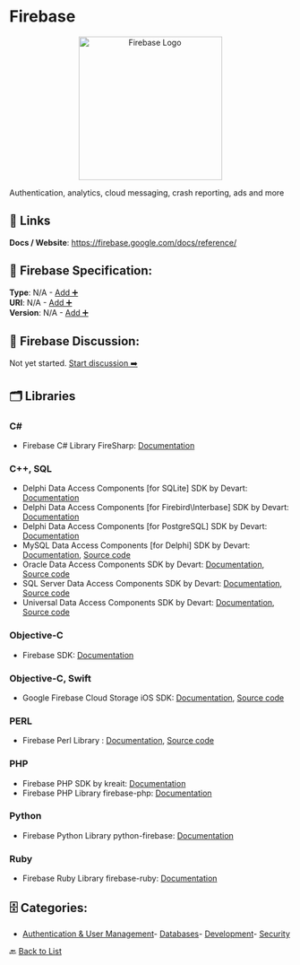 # Firebase
<p align="center">
    <img width="256" src="https://raw.githubusercontent.com/apis-list/apis-list/main/apis/firebase/logo_256x256.png" alt="Firebase Logo"/>
</p>
Authentication, analytics, cloud messaging, crash reporting, ads and more

##  🔗 Links
**Docs / Website**: https://firebase.google.com/docs/reference/

## 🧬 Firebase Specification:
**Type**: N/A - [Add ➕](https://github.com/apis-list/apis-list/edit/main/apis.yaml#L6518)  
**URI**: N/A - [Add ➕](https://github.com/apis-list/apis-list/edit/main/apis.yaml#L6518)  
**Version**: N/A - [Add ➕](https://github.com/apis-list/apis-list/edit/main/apis.yaml#L6518)

## 💬 Firebase Discussion:
Not yet started. [Start discussion ➡️](https://github.com/apis-list/apis-list/discussions/new)

## 🗂️ Libraries
### C#
- Firebase C# Library FireSharp: [Documentation](https://github.com/ziyasal/FireSharp)
### C++, SQL
- Delphi Data Access Components [for SQLite] SDK by Devart: [Documentation](https://www.devart.com/litedac/)
- Delphi Data Access Components [for Firebird\Interbase] SDK by Devart: [Documentation](https://www.devart.com/ibdac/)
- Delphi Data Access Components [for PostgreSQL] SDK by Devart: [Documentation](https://www.devart.com/pgdac/)
- MySQL Data Access Components [for Delphi] SDK by Devart: [Documentation](https://www.devart.com/mydac/), [Source code](https://www.devart.com/mydac/docs/?overview.htm)
- Oracle Data Access Components SDK by Devart: [Documentation](https://www.devart.com/odac/), [Source code](https://www.devart.com/odac/docs/?overview.htm)
- SQL Server Data Access Components SDK by Devart: [Documentation](https://www.devart.com/sdac/), [Source code](https://www.devart.com/sdac/docs/?overview.htm)
- Universal Data Access Components SDK by Devart: [Documentation](https://www.devart.com/unidac/), [Source code](https://www.devart.com/unidac/docs/?overview.htm)
### Objective-C
- Firebase SDK: [Documentation](https://www.firebase.com/docs/ios/quickstart.html)
### Objective-C, Swift
- Google Firebase Cloud Storage iOS SDK: [Documentation](https://firebase.google.com/docs/storage/ios/start), [Source code](https://github.com/firebase/firebase-ios-sdk/tree/master/Firebase/Storage)
### PERL
- Firebase Perl Library : [Documentation](https://metacpan.org/pod/Firebase), [Source code](https://github.com/rizen/Firebase)
### PHP
- Firebase PHP SDK by kreait: [Documentation](https://github.com/kreait/firebase-php)
- Firebase PHP Library firebase-php: [Documentation](https://github.com/ktamas77/firebase-php)
### Python
- Firebase Python Library python-firebase: [Documentation](https://github.com/ozgur/python-firebase)
### Ruby
- Firebase Ruby Library firebase-ruby: [Documentation](https://github.com/oscardelben/firebase-ruby)


## 🗄️ Categories:
- [Authentication & User Management](https://github.com/apis-list/apis-list#authentication--user-management-)- [Databases](https://github.com/apis-list/apis-list#databases-)- [Development](https://github.com/apis-list/apis-list#development-)- [Security](https://github.com/apis-list/apis-list#security-)

🔙  [Back to List](https://github.com/apis-list/apis-list)
